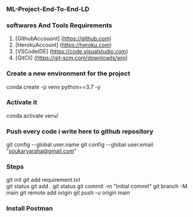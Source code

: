 
### ML-Project-End-To-End-LD

### softwares And Tools Requirements
1. [GithubAccouont] (https://github.com)
2. [HerokuAccount] (https://heroku.com)
3. [VSCodeIDE] (https://code.visualstudio.com)
4. [GitCli] (https://git-scm.com/downloads/win)

### Create a new environment for the project
conda create -p venv python==3.7 -y
### Activate it 
conda activate venv/
### Push every code i write here to github repository
git config --global user.name
git config --global user.email "soukaryaraha@gmail.com"
### Steps
git init
git add requirement.txt  
git status
git add .
git status
git commit -m "Initial commit"
git branch -M main
git remote add origin <your-repo-url>
git push -u origin main
### Install Postman


